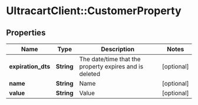 # UltracartClient::CustomerProperty

## Properties
Name | Type | Description | Notes
------------ | ------------- | ------------- | -------------
**expiration_dts** | **String** | The date/time that the property expires and is deleted | [optional] 
**name** | **String** | Name | [optional] 
**value** | **String** | Value | [optional] 


